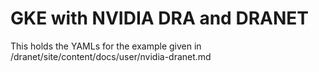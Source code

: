 # GKE with NVIDIA DRA and DRANET

This holds the YAMLs for the example given in /dranet/site/content/docs/user/nvidia-dranet.md
